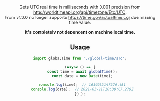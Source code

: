 <header>

Gets UTC real time in milliseconds with 0.001 precision from http://worldtimeapi.org/api/timezone/Etc/UTC. \
From v1.3.0 no longer supports https://time.gov/actualtime.cgi due missing time value.

**It's completely not dependent on machine local time.**

<installation>

## Usage
```ts
import globalTime from './global-time/src';

(async () => {
  const time = await globalTime();
  const date = new Date(time);

  console.log(time);  // 1616323147279.481
  console.log(date);  // 2021-03-21T10:39:07.279Z
})();
```

<testing>

<suggestions>
